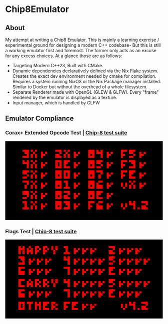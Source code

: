 # Chip8Emulator
## About
My attempt at writing a Chip8 Emulator. This is mainly a learning exercise / experimental ground
for designing a modern C++ codebase- But this is still a working emulator first and foremost. The former
only acts as an excuse for any excess choices. At a glance those are as follows:

- Targeting Modern C++23, Built with CMake.
- Dynamic dependencies declaratively defined via the [Nix Flake](https://wiki.nixos.org/wiki/Flakes) system. Creates the exact dev environment needed by
cmake for compilation. Requires a system running NixOS or the Nix Package manager installed. Similar to Docker but without the overhead of a whole filesystem.
- Separate Renderer made with OpenGL (GLEW & GLFW). Every "frame" rendered by the emulator is displayed as a texture.
- Input manager, which is handled by GLFW

## Emulator Compliance
### Corax+ Extended Opcode Test | [Chip-8 test suite](https://github.com/Timendus/chip8-test-suite)
![Corax+ Opcode Test Result](/assets/corax+.png "Corax+ Opcode Test")

### Flags Test | [Chip-8 test suite](https://github.com/Timendus/chip8-test-suite)
![Flags Test Result](/assets/flags.png "Flags Test")

